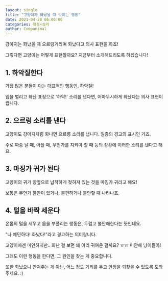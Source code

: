 ```yaml
---
layout: single
title: "고양이가 화났을 때 보이는 행동"
date: 2021-04-28 06:00:00
categories: 행동+심리
author: Companimal
---
```


강아지는 화났을 때 으르렁거리며 화났다고 의사 표현을 하죠!

그렇다면 고양이는 어떻게 표현할까요? 지금부터 소개해드리도록 하겠습니다!

## 1. 하악질한다

가장 많은 분들이 아는 대표적인 행동인, 하악질!

입을 벌리고 화난 표정으로 '하악!' 소리를 낸다면, 어마무시하게 화났다는 의사 표현이랍니다.

## 2. 으르렁 소리를 낸다

고양이도 강아지처럼 화나면 으르릉 소리를 냅니다. 일종의 경고의 표시인 거죠.

주로 짜증 날 때, 아플 때, 무언가를 지켜야 할 때 등의 상황에 이러한 소리를 낸다고 해요.

## 3. 마징가 귀가 된다

고양이의 귀가 양옆으로 납작하게 젖혀져 있는 것을 마징가 귀라고 해요!

보통은 무언가 불만이 있거나, 불편하거나 불안할 때 나타나죠.

## 4. 털을 바짝 세운다

온몸의 털을 세우고 몸을 부풀리는 행동은, 두렵고 불안해한다는 뜻인데요.

"나 예민하다! 화났다!"라고 경고하는 의미랍니다.

고양이에겐 미안하지만.. 화난 걸 보면 왜 이리 귀여운 걸까요? ㅠㅠ 미안해 냥이들아!

그래도 이런 행동을 한다면, 그 원인을 찾는 게 중요합니다.

또한 화났으니 만져주는 게 아닌, 어느 정도 거리를 두고 안정을 되찾을 수 있도록 도와주세요. :)
